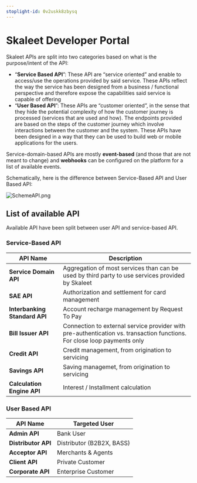 ```yaml
---
stoplight-id: 0v2uskk8zbysq
---
```


# Skaleet Developer Portal


Skaleet APIs are split into two categories based on what is the purpose/intent of the API: 

- “**Service Based API**”: These API are “service oriented” and enable to access/use the operations provided by said service. These APIs reflect the way the service has been designed from a business / functional perspective and therefore expose the capabilities said service is capable of offering
- “**User Based API**”: These APIs are “customer oriented”, in the sense that they hide the potential complexity of how the customer journey is processed (services that are used and how). The endpoints provided are based on the steps of the customer journey which involve interactions between the customer and the system. These APIs have been designed in a way that they can be used to build web or mobile applications for the users.

Service-domain-based APIs are mostly **event-based** (and those that are not meant to change) and **webhooks** can be configured on the platform for a list of available events. 

Schematically, here is the difference between Service-Based API and User Based API: 

![SchemeAPI.png](../assets/images/SchemeAPI.png)


## List of available API
Available API have been split between user API and service-based API. 

### Service-Based API

API Name | Description
---------|----------
**Service Domain API** | Aggregation of most services than can be used by third party to use services provided by Skaleet
**SAE API** | Authorization and settlement for card management
**Interbanking Standard API** | Account recharge management by Request To Pay
**Bill Issuer API** | Connection to external service provider with pre-authentication vs. transaction functions. For close loop payments only
**Credit API** | Credit management, from origination to servicing
**Savings API** | Saving managemet, from origination to servicing
**Calculation Engine API** | Interest / Installment calculation

### User Based API

API Name | Targeted User 
---------|----------
**Admin API**| Bank User 
**Distributor API** | Distributor (B2B2X, BASS) 
**Acceptor API** | Merchants & Agents 
**Client API** | Private Customer 
**Corporate API** | Enterprise Customer 
